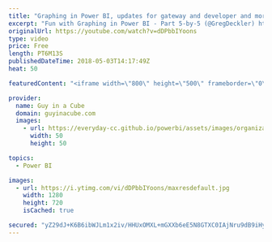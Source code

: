 ```yaml
---
title: "Graphing in Power BI, updates for gateway and developer and more... (May 3, 2018)"
excerpt: "Fun with Graphing in Power BI - Part 5-by-5 (@GregDeckler) https://community.powerbi.com/t5/Community-Blog/Fun-with-Graphing-in-Power-BI-Part-5-by-5/ba-p/407724  Power BI Architecture Guidelines (@Rad_Reza) http://radacad.com/power-bi-architecture-guidelines  Build a Collapsible Slicer Pane for Power"
originalUrl: https://youtube.com/watch?v=dDPbbIYoons
type: video
price: Free
length: PT6M13S
publishedDateTime: 2018-05-03T14:17:49Z
heat: 50

featuredContent: "<iframe width=\"800\" height=\"500\" frameborder=\"0\" src=\"https://www.youtube.com/embed/dDPbbIYoons\" allow=\"accelerometer; autoplay; encrypted-media; gyroscope; picture-in-picture\" allowfullscreen></iframe>"

provider:
  name: Guy in a Cube
  domain: guyinacube.com
  images:
    - url: https://everyday-cc.github.io/powerbi/assets/images/organizations/guyinacube.com-50x50.jpg
      width: 50
      height: 50

topics:
  - Power BI

images:
  - url: https://i.ytimg.com/vi/dDPbbIYoons/maxresdefault.jpg
    width: 1280
    height: 720
    isCached: true

secured: "yZ29dJ+K6B6ibWJLm1x2iv/HHUxOMXL+mGXXb6eE5N8GTXC0IAjNru9dB9iHympFiw5JsELDt6zOK05M+1jk7Fwlu8gu9JTrdMrdHUjfB3pCSoeUcOuXTFfwNpuGNOUACp8/sW42qnt0WiKE5mSTUbITsmWiGq+bZwlItCUUODn4MryD7roVhUiteVyTGOiOeBmaknNUyQLRwDABqyKr840cq51ua92bTYz9nc5S4S4aOpVRn1loO4Kss9K85bP16solKumQfGpX2c65PyWRLQTXS/kkZHBkXSNaF12h2cvL7P0oNBC+D0+EfAVnrTB3TuQ67u2WmCLzoe9k43dYF5xdDiFrdSxPe8diBujN91P1GglPckKTpuMWtgAGfNVd71f6LsO31SMCdhtJRaAjRIrKjEY5XpwOHehiAnRl9Dg=;inIy8epptN3O0kA0G1BLwg=="
---
```


